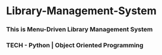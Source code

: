 # Library-Management-System

### This is Menu-Driven Library Management System 
### TECH - Python | Object Oriented Programming
